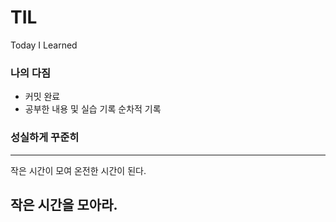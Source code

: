# TIL

Today I Learned

### 나의 다짐

- 커밋 완료
- 공부한 내용 및 실습 기록 순차적 기록

### 성실하게 꾸준히 

---

작은 시간이 모여 온전한 시간이 된다.

작은 시간을 모아라.
---

